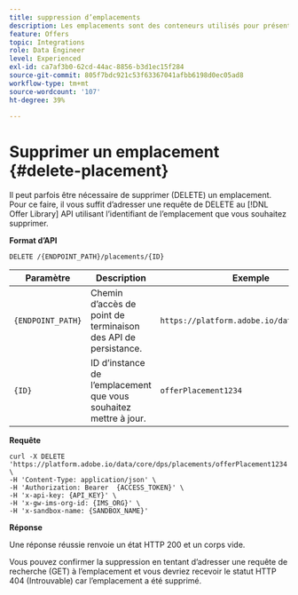```yaml
---
title: suppression d’emplacements
description: Les emplacements sont des conteneurs utilisés pour présenter vos offres.
feature: Offers
topic: Integrations
role: Data Engineer
level: Experienced
exl-id: ca7af3b0-62cd-44ac-8856-b3d1ec15f284
source-git-commit: 805f7bdc921c53f63367041afbb6198d0ec05ad8
workflow-type: tm+mt
source-wordcount: '107'
ht-degree: 39%

---
```


# Supprimer un emplacement {#delete-placement}

Il peut parfois être nécessaire de supprimer (DELETE) un emplacement. Pour ce faire, il vous suffit d’adresser une requête de DELETE au [!DNL Offer Library] API utilisant l’identifiant de l’emplacement que vous souhaitez supprimer.

**Format d’API**

```http
DELETE /{ENDPOINT_PATH}/placements/{ID}
```

| Paramètre | Description | Exemple |
| --------- | ----------- | ------- |
| `{ENDPOINT_PATH}` | Chemin d’accès de point de terminaison des API de persistance. | `https://platform.adobe.io/data/core/dps/` |
| `{ID}` | ID d’instance de l’emplacement que vous souhaitez mettre à jour. | `offerPlacement1234` |

**Requête**

```shell
curl -X DELETE 'https://platform.adobe.io/data/core/dps/placements/offerPlacement1234' \
-H 'Content-Type: application/json' \
-H 'Authorization: Bearer  {ACCESS_TOKEN}' \
-H 'x-api-key: {API_KEY}' \
-H 'x-gw-ims-org-id: {IMS_ORG}' \
-H 'x-sandbox-name: {SANDBOX_NAME}'
```

**Réponse**

Une réponse réussie renvoie un état HTTP 200 et un corps vide.

Vous pouvez confirmer la suppression en tentant d’adresser une requête de recherche (GET) à l’emplacement et vous devriez recevoir le statut HTTP 404 (Introuvable) car l’emplacement a été supprimé.
